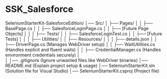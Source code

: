 # SSK_Salesforce

SeleniumStarterKit-SalesforceEdition/
│── Src/
│   ├── Pages/
│   │   ├── BasePage.cs
│   │   ├── SalesforceLoginPage.cs
│   │   ├── [Future Page Objects]
│   │
│   ├── Tests/
│   │   ├── SalesforceLoginTest.cs
│   │   ├── [Future Tests]
│   │
│   ├── Utilities/
│   │   ├── Resources/
│   │   │   ├── details.json
│   │   ├── DriverPage.cs (Manages WebDriver setup)
│   │   ├── WaitUtilities.cs (Handles explicit and fluent waits)
│   │   ├── CredentialManager.cs (Handles environment credentials securely)
│     
│
│── .gitignore (Ignore unwanted files like WebDriver binaries)
│── README.md (Explain project setup & usage)
│── SeleniumStarterKit.sln (Solution file for Visual Studio)
│── SeleniumStarterKit.csproj (Project file)
